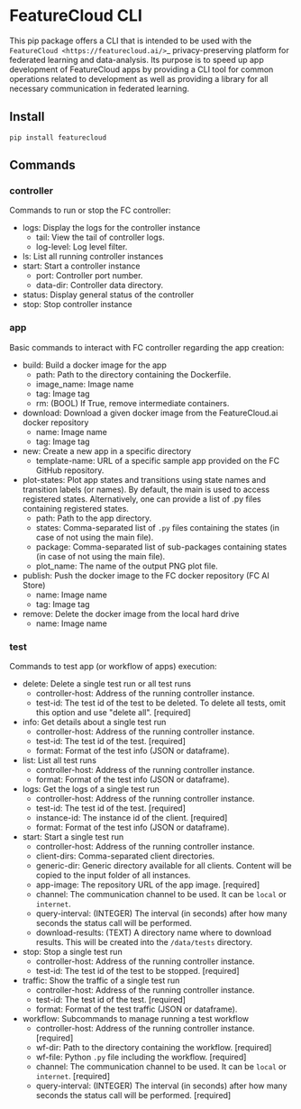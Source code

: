 # FeatureCloud CLI
This pip package offers a CLI that is intended to be used with the `FeatureCloud <https://featurecloud.ai/>`_ 
privacy-preserving platform for federated learning and data-analysis.
Its purpose is to speed up app development of FeatureCloud apps by providing a
CLI tool for common operations related to development as well as providing a 
library for all necessary communication in federated learning.
## Install
```shell
pip install featurecloud
```
## Commands
### controller
Commands to run or stop the FC controller:
* logs: Display the logs for the controller instance
  * tail: View the tail of controller logs.
  * log-level: Log level filter.
* ls: List all running controller instances
* start: Start a controller instance
  * port: Controller port number. 
  * data-dir: Controller data directory.
* status: Display general status of the controller
* stop: Stop controller instance
### app
Basic commands to interact with FC controller regarding the app creation: 
* build: Build a docker image for the app
  * path: Path to the directory containing the Dockerfile.
  * image_name: Image name
  * tag: Image tag
  * rm: (BOOL) If True, remove intermediate containers.
* download: Download a given docker image from the FeatureCloud.ai docker repository
  * name: Image name
  * tag: Image tag
* new: Create a new app in a specific directory
  * template-name:  URL of a specific sample app provided on the FC GitHub repository. 
* plot-states: Plot app states and transitions using state names and transition labels (or names). By default, the main is used to access registered states. Alternatively, one can provide a list of .py files containing registered states. 
  * path: Path to the app directory.
  * states: Comma-separated list of `.py` files containing the states (in case of not using the main file).
  * package: Comma-separated list of sub-packages containing states (in case of not using the main file).
  * plot_name: The name of the output PNG plot file. 
* publish: Push the docker image to the FC docker repository (FC AI Store)
  * name: Image name
  * tag: Image tag
* remove: Delete the docker image from the local hard drive
  * name: Image name
### test 
Commands to test app (or workflow of apps) execution:
* delete: Delete a single test run or all test runs
  * controller-host: Address of the running controller instance.
  * test-id: The test id of the test to be deleted. To delete all tests, omit this option and use "delete all". [required]
* info: Get details about a single test run
  * controller-host: Address of the running controller instance.
  * test-id: The test id of the test. [required]
  * format: Format of the test info (JSON or dataframe).
* list: List all test runs
  * controller-host: Address of the running controller instance.
  * format: Format of the test info (JSON or dataframe).
* logs: Get the logs of a single test run
  * controller-host: Address of the running controller instance.
  * test-id: The test id of the test. [required]
  * instance-id: The instance id of the client. [required]
  * format: Format of the test info (JSON or dataframe).
* start: Start a single test run
  * controller-host: Address of the running controller instance. 
  * client-dirs: Comma-separated client directories. 
  * generic-dir: Generic directory available for all clients. Content will be copied to the input folder of all instances. 
  * app-image: The repository URL of the app image. [required]
  * channel: The communication channel to be used. It can be `local` or `internet`. 
  * query-interval: (INTEGER) The interval (in seconds) after how many seconds the status call will be performed. 
  * download-results: (TEXT) A directory name where to download results. This will be created into the `/data/tests` directory.
* stop: Stop a single test run
  * controller-host: Address of the running controller instance. 
  * test-id: The test id of the test to be stopped. [required]
* traffic: Show the traffic of a single test run
  * controller-host: Address of the running controller instance. 
  * test-id: The test id of the test. [required]
  * format: Format of the test traffic (JSON or dataframe). 
* workflow: Subcommands to manage running a test workflow
  * controller-host: Address of the running controller instance. [required]
  * wf-dir: Path to the directory containing the workflow. [required]
  * wf-file: Python `.py` file including the workflow. [required]
  * channel: The communication channel to be used. It can be `local` or `internet`. [required]
  * query-interval: (INTEGER) The interval (in seconds) after how many seconds the status call will be performed. [required]

